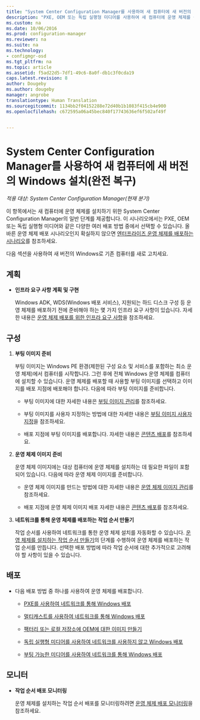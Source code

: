 ```yaml
---
title: "System Center Configuration Manager를 사용하여 새 컴퓨터에 새 버전의 Windows 설치(완전 복구)"
description: "PXE, OEM 또는 독립 실행형 미디어를 사용하여 새 컴퓨터에 운영 체제를 설치하려면 System Center Configuration Manager에서 다음 단계를 따르세요."
ms.custom: na
ms.date: 10/06/2016
ms.prod: configuration-manager
ms.reviewer: na
ms.suite: na
ms.technology:
- configmgr-osd
ms.tgt_pltfrm: na
ms.topic: article
ms.assetid: f5ad22d5-7df1-49c6-8a0f-db1c3f0cda19
caps.latest.revision: 8
author: Dougeby
ms.author: dougeby
manager: angrobe
translationtype: Human Translation
ms.sourcegitcommit: 1134bb2f04152288e72d40b1b1083f415cb4e900
ms.openlocfilehash: c672595a06a45bec840f17743636ef6f502af49f


---
```

# <a name="install-a-new-version-of-windows-on-a-new-computer-bare-metal-with-system-center-configuration-manager"></a>System Center Configuration Manager를 사용하여 새 컴퓨터에 새 버전의 Windows 설치(완전 복구)

*적용 대상: System Center Configuration Manager(현재 분기)*

이 항목에서는 새 컴퓨터에 운영 체제를 설치하기 위한 System Center Configuration Manager의 일반 단계를 제공합니다. 이 시나리오에서는 PXE, OEM 또는 독립 실행형 미디어와 같은 다양한 여러 배포 방법 중에서 선택할 수 있습니다. 올바른 운영 체제 배포 시나리오인지 확실하지 않으면 [엔터프라이즈 운영 체제를 배포하는 시나리오](scenarios-to-deploy-enterprise-operating-systems.md)를 참조하세요.  

 다음 섹션을 사용하여 새 버전의 Windows로 기존 컴퓨터를 새로 고치세요.  

##  <a name="a-namebkmkplana-plan"></a><a name="BKMK_Plan"></a> 계획  

-   **인프라 요구 사항 계획 및 구현**  

     Windows ADK, WDS(Windows 배포 서비스), 지원되는 하드 디스크 구성 등 운영 체제를 배포하기 전에 준비해야 하는 몇 가지 인프라 요구 사항이 있습니다. 자세한 내용은 [운영 체제 배포를 위한 인프라 요구 사항](../plan-design/infrastructure-requirements-for-operating-system-deployment.md)을 참조하세요.  

##  <a name="a-namebkmkconfigurea-configure"></a><a name="BKMK_Configure"></a> 구성  

1.  **부팅 이미지 준비**  

     부팅 이미지는 Windows PE 환경(제한된 구성 요소 및 서비스를 포함하는 최소 운영 체제)에서 컴퓨터를 시작합니다. 그런 후에 전체 Windows 운영 체제를 컴퓨터에 설치할 수 있습니다.   운영 체제를 배포할 때 사용할 부팅 이미지를 선택하고 이미지를 배포 지점에 배포해야 합니다. 다음에 따라 부팅 이미지를 준비합니다.  

    -   부팅 이미지에 대한 자세한 내용은 [부팅 이미지 관리](../get-started/manage-boot-images.md)를 참조하세요.  

    -   부팅 이미지를 사용자 지정하는 방법에 대한 자세한 내용은 [부팅 이미지 사용자 지정](../get-started/customize-boot-images.md)을 참조하세요.  

    -   배포 지점에 부팅 이미지를 배포합니다. 자세한 내용은 [콘텐츠 배포](../../core/servers/deploy/configure/deploy-and-manage-content.md#a-namebkmkdistributea-distribute-content)를 참조하세요.  

2.  **운영 체제 이미지 준비**  

     운영 체제 이미지에는 대상 컴퓨터에 운영 체제를 설치하는 데 필요한 파일이 포함되어 있습니다. 다음에 따라 운영 체제 이미지를 준비합니다.  

    -   운영 체제 이미지를 만드는 방법에 대한 자세한 내용은 [운영 체제 이미지 관리](../get-started/manage-operating-system-images.md)를 참조하세요.

    -   배포 지점에 운영 체제 이미지 배포 자세한 내용은 [콘텐츠 배포](../../core/servers/deploy/configure/deploy-and-manage-content.md#a-namebkmkdistributea-distribute-content)를 참조하세요.

3.  **네트워크를 통해 운영 체제를 배포하는 작업 순서 만들기**  

     작업 순서를 사용하여 네트워크를 통한 운영 체제 설치를 자동화할 수 있습니다. [운영 체제를 설치하는 작업 순서 만들기](create-a-task-sequence-to-install-an-operating-system.md)의 단계를 수행하여 운영 체제를 배포하는 작업 순서를 만듭니다. 선택한 배포 방법에 따라 작업 순서에 대한 추가적으로 고려해야 할 사항이 있을 수 있습니다.  

##  <a name="a-namebkmkdeploya-deploy"></a><a name="BKMK_Deploy"></a> 배포  

-   다음 배포 방법 중 하나를 사용하여 운영 체제를 배포합니다.  

    -   [PXE를 사용하여 네트워크를 통해 Windows 배포](use-pxe-to-deploy-windows-over-the-network.md)  

    -   [멀티캐스트를 사용하여 네트워크를 통해 Windows 배포](use-multicast-to-deploy-windows-over-the-network.md)  

    -   [팩터리 또는 로컬 저장소에 OEM에 대한 이미지 만들기](create-an-image-for-an-oem-in-factory-or-a-local-depot.md)  

    -   [독립 실행형 미디어를 사용하여 네트워크를 사용하지 않고 Windows 배포](use-stand-alone-media-to-deploy-windows-without-using-the-network.md)  

    -   [부팅 가능한 미디어를 사용하여 네트워크를 통해 Windows 배포](use-bootable-media-to-deploy-windows-over-the-network.md)  

## <a name="monitor"></a>모니터  

-   **작업 순서 배포 모니터링**  

     운영 체제를 설치하는 작업 순서 배포를 모니터링하려면 [운영 체제 배포 모니터링](monitor-operating-system-deployments.md)을 참조하세요.  



<!--HONumber=Nov16_HO1-->


